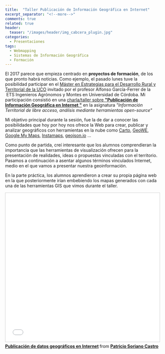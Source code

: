 ```yaml
---
title:  "Taller Publicación de Información Geográfica en Internet"
excerpt_separator: "<!--more-->"
comments: true
related: true
header:
  teaser: "/images/header/img_cabcera_plugin.jpg"
categories: 
  - Presentaciones
tags:
  - Webmapping
  - Sistemas de Información Geográfica
  - Formación
---
```


El 2017 parece que empieza centrado en **proyectos de formación**, de los que pronto habrá noticias. Como ejemplo, el pasado lunes tuve la posibilidad participar en el [Máster en Estrategias para el Desarrollo Rural y Territorial de la UCO](https://www.uco.es/estudios/idep/masteres/estrategias-desarrollo-rural-y-territorial "Master") invitado por el profesor Alfonso García-Ferrer de la  ETS Ingenieros Agrónomos y Montes en Universidad de Córdoba. Mi participación consistió en una [charla/taller sobre **"Publicación de Información Geográfica en Internet "**](http://es.slideshare.net/PatricioSoriano/publicacin-de-datos-geogrficos-en-internet "Presentación") en la asignatura *"Información Territorial de libre acceso, análisis mediante herramientas open-source"*

<!--more-->

Mi objetivo principal durante la sesión, fue la de dar a conocer las posibilidades que hoy por hoy nos ofrece la Web para crear, publicar y analizar geográficos con herramientas en la nube como [Carto](https://carto.com/ "Carto"), [GeoWE](http://geowe.org/ "GeoWE"), [Google My Maps](https://www.google.com/maps/d/u/0/), [Instamaps](http://www.instamaps.cat/ "Instamaps"), [geojson.io](http://geojson.io/#map=2/20.0/0.0 "geojson") ...

Como punto de partida, creí interesante que los alumnos comprendieran la importancia que las herramientas de visualización ofrecen para la presentación de realidades, ideas o propuestas vinculadas con el territorio. Pasamos a continuación a asentar algunos términos vinculados Internet, medio en el que vamos a presentar nuestra geoinformación.

En la parte práctica, los alumnos aprendieron a crear su propia página web en la que posteriormente irían embebiendo los mapas generados con cada una de las herramientas GIS que vimos durante el taller.

<iframe src="//www.slideshare.net/slideshow/embed_code/key/poJgdIuw90QAAr" width="595" height="485" frameborder="0" marginwidth="0" marginheight="0" scrolling="no" style="border:1px solid #CCC; border-width:1px; margin-bottom:5px; max-width: 100%;" allowfullscreen> </iframe> <div style="margin-bottom:5px"> <strong> <a href="//www.slideshare.net/PatricioSoriano/publicacin-de-datos-geogrficos-en-internet" title="Publicación de datos geográficos en Internet" target="_blank">Publicación de datos geográficos en Internet</a> </strong> from <strong><a href="https://www.slideshare.net/PatricioSoriano" target="_blank">Patricio Soriano Castro</a></strong> </div>

